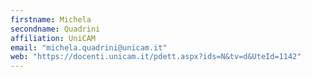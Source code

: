 ```yaml
---
firstname: Michela
secondname: Quadrini
affiliation: UniCAM
email: "michela.quadrini@unicam.it"
web: "https://docenti.unicam.it/pdett.aspx?ids=N&tv=d&UteId=1142"
---
```


